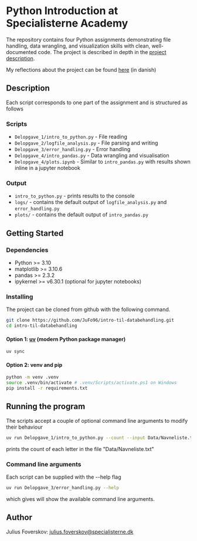 # Python Introduction at Specialisterne Academy
The repository contains four Python assignments demonstrating file handling, data wrangling, and visualization skills with clean, well-documented code. The project is described in depth in the [project description](./python-intro.pdf). 

My reflections about the project can be found [here](./reflections.md) (in danish)
## Description
Each script corresponds to one part of the assignment and is structured as follows
### Scripts
- `Delopgave_1/intro_to_python.py` - File reading
- `Delopgave_2/logfile_analysis.py` - File parsing and writing  
- `Delopgave_3/error_handling.py` - Error handling
- `Delopgave_4/intro_pandas.py` - Data wrangling and visualisation
- `Delopgave_4/plots.ipynb` - Similar to `intro_pandas.py` with results shown inline in a jupyter notebook

### Output
- `intro_to_python.py` - prints results to the console
- `logs/` - contains the default output of `logfile_analysis.py` and `error_handling.py`
- `plots/` - contains the default output of `intro_pandas.py`

## Getting Started

### Dependencies
- Python >= 3.10
- matplotlib >= 3.10.6
- pandas >= 2.3.2
- ipykernel >= v6.30.1 (optional for jupyter notebooks)

### Installing
The project can be cloned from github with the following command.
```bash
git clone https://github.com/JuFo96/intro-til-databehandling.git
cd intro-til-databehandling
```
#### Option 1: [uv](https://docs.astral.sh/uv/getting-started/installation/) (modern Python package manager)

```bash 
uv sync 
```
#### Option 2: venv and pip
```bash
python -m venv .venv
source .venv/bin/activate # .venv/Scripts/activate.ps1 on Windows
pip install -r requirements.txt
```
## Running the program
The scripts accept a couple of optional command line arguments to modify their behaviour
```bash
uv run Delopgave_1/intro_to_python.py --count --input Data/Navneliste.txt
```
prints the count of each letter in the file "Data/Navneliste.txt"


### Command line arguments
Each script can be supplied with the --help flag
```bash
uv run Delopgave_3/error_handling.py --help
```
which gives will show the available command line arguments.
## Author
Julius Foverskov: julius.foverskov@specialisterne.dk